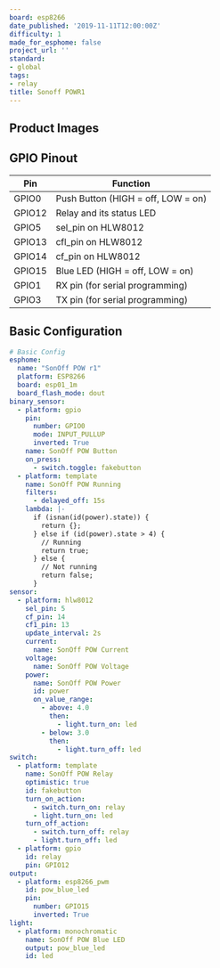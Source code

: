 ```yaml
---
board: esp8266
date_published: '2019-11-11T12:00:00Z'
difficulty: 1
made_for_esphome: false
project_url: ''
standard:
- global
tags:
- relay
title: Sonoff POWR1
---
```


## Product Images

## GPIO Pinout

| Pin    | Function                           |
| ------ | ---------------------------------- |
| GPIO0  | Push Button (HIGH = off, LOW = on) |
| GPIO12 | Relay and its status LED           |
| GPIO5  | sel_pin on HLW8012                 |
| GPIO13 | cfl_pin on HLW8012                 |
| GPIO14 | cf_pin on HLW8012                  |
| GPIO15 | Blue LED (HIGH = off, LOW = on)    |
| GPIO1  | RX pin (for serial programming)    |
| GPIO3  | TX pin (for serial programming)    |

## Basic Configuration

```yaml
# Basic Config
esphome:
  name: "SonOff POW r1"
  platform: ESP8266
  board: esp01_1m
  board_flash_mode: dout
binary_sensor:
  - platform: gpio
    pin:
      number: GPIO0
      mode: INPUT_PULLUP
      inverted: True
    name: SonOff POW Button
    on_press:
      - switch.toggle: fakebutton
  - platform: template
    name: SonOff POW Running
    filters:
      - delayed_off: 15s
    lambda: |-
      if (isnan(id(power).state)) {
        return {};
      } else if (id(power).state > 4) {
        // Running
        return true;
      } else {
        // Not running
        return false;
      }
sensor:
  - platform: hlw8012
    sel_pin: 5
    cf_pin: 14
    cf1_pin: 13
    update_interval: 2s
    current:
      name: SonOff POW Current
    voltage:
      name: SonOff POW Voltage
    power:
      name: SonOff POW Power
      id: power
      on_value_range:
        - above: 4.0
          then:
            - light.turn_on: led
        - below: 3.0
          then:
            - light.turn_off: led
switch:
  - platform: template
    name: SonOff POW Relay
    optimistic: true
    id: fakebutton
    turn_on_action:
      - switch.turn_on: relay
      - light.turn_on: led
    turn_off_action:
      - switch.turn_off: relay
      - light.turn_off: led
  - platform: gpio
    id: relay
    pin: GPIO12
output:
  - platform: esp8266_pwm
    id: pow_blue_led
    pin:
      number: GPIO15
      inverted: True
light:
  - platform: monochromatic
    name: SonOff POW Blue LED
    output: pow_blue_led
    id: led
```